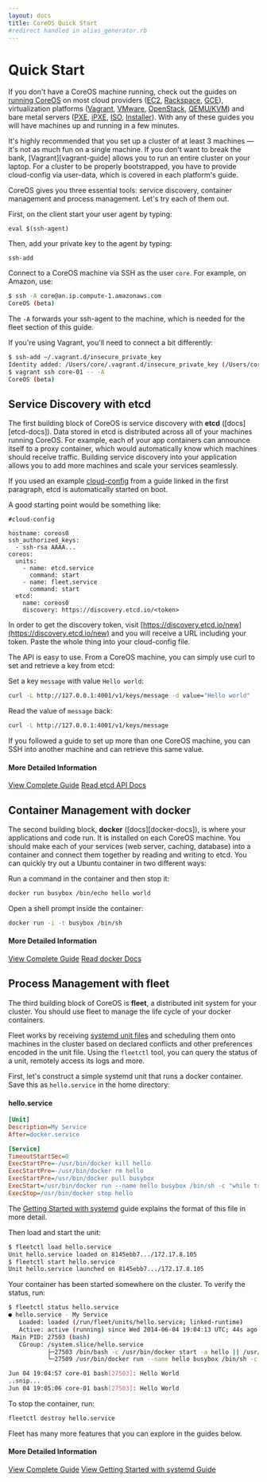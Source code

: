 ```yaml
---
layout: docs
title: CoreOS Quick Start
#redirect handled in alias_generator.rb
---
```


# Quick Start

If you don't have a CoreOS machine running, check out the guides on [running CoreOS]({{site.url}}/docs/#running-coreos) on most cloud providers ([EC2]({{site.url}}/docs/running-coreos/cloud-providers/ec2), [Rackspace]({{site.url}}/docs/running-coreos/cloud-providers/rackspace), [GCE]({{site.url}}/docs/running-coreos/cloud-providers/google-compute-engine)), virtualization platforms ([Vagrant]({{site.url}}/docs/running-coreos/platforms/vagrant), [VMware]({{site.url}}/docs/running-coreos/platforms/vmware), [OpenStack]({{site.url}}/docs/running-coreos/platforms/openstack), [QEMU/KVM]({{site.url}}/docs/running-coreos/platforms/qemu)) and bare metal servers ([PXE]({{site.url}}/docs/running-coreos/bare-metal/booting-with-pxe), [iPXE]({{site.url}}/docs/running-coreos/bare-metal/booting-with-ipxe), [ISO]({{site.url}}/docs/running-coreos/platforms/iso), [Installer]({{site.url}}/docs/running-coreos/bare-metal/installing-to-disk)). With any of these guides you will have machines up and running in a few minutes.

It's highly recommended that you set up a cluster of at least 3 machines &mdash; it's not as much fun on a single machine. If you don't want to break the bank, [Vagrant][vagrant-guide] allows you to run an entire cluster on your laptop. For a cluster to be properly bootstrapped, you have to provide cloud-config via user-data, which is covered in each platform's guide.

CoreOS gives you three essential tools: service discovery, container management and process management. Let's try each of them out.

First, on the client start your user agent by typing:
```
eval $(ssh-agent)
```

Then, add your private key to the agent by typing:
```
ssh-add
```

Connect to a CoreOS machine via SSH as the user `core`. For example, on Amazon, use:

```sh
$ ssh -A core@an.ip.compute-1.amazonaws.com
CoreOS (beta)
```

The `-A` forwards your ssh-agent to the machine, which is needed for the fleet section of this guide.

If you're using Vagrant, you'll need to connect a bit differently:

```sh
$ ssh-add ~/.vagrant.d/insecure_private_key
Identity added: /Users/core/.vagrant.d/insecure_private_key (/Users/core/.vagrant.d/insecure_private_key)
$ vagrant ssh core-01 -- -A
CoreOS (beta)
```

## Service Discovery with etcd

The first building block of CoreOS is service discovery with **etcd** ([docs][etcd-docs]). Data stored in etcd is distributed across all of your machines running CoreOS. For example, each of your app containers can announce itself to a proxy container, which would automatically know which machines should receive traffic. Building service discovery into your application allows you to add more machines and scale your services seamlessly.

If you used an example [cloud-config]({{site.url}}/docs/cluster-management/setup/cloudinit-cloud-config) from a guide linked in the first paragraph, etcd is automatically started on boot.

A good starting point would be something like:

```
#cloud-config

hostname: coreos0
ssh_authorized_keys:
  - ssh-rsa AAAA...
coreos:
  units:
    - name: etcd.service
      command: start
    - name: fleet.service
      command: start
  etcd:
    name: coreos0
    discovery: https://discovery.etcd.io/<token>
```

In order to get the discovery token, visit [https://discovery.etcd.io/new](https://discovery.etcd.io/new) and you will receive a URL including your token. Paste the whole thing into your cloud-config file.

The API is easy to use. From a CoreOS machine, you can simply use curl to set and retrieve a key from etcd:

Set a key `message` with value `Hello world`:

```sh
curl -L http://127.0.0.1:4001/v1/keys/message -d value="Hello world"
```

Read the value of `message` back:

```sh
curl -L http://127.0.0.1:4001/v1/keys/message
```

If you followed a guide to set up more than one CoreOS machine, you can SSH into another machine and can retrieve this same value.

#### More Detailed Information
<a class="btn btn-primary" href="{{ site.url }}/docs/distributed-configuration/getting-started-with-etcd/" data-category="More Information" data-event="Docs: Getting Started etcd">View Complete Guide</a>
<a class="btn btn-default" href="{{site.url}}/docs/distributed-configuration/etcd-api/">Read etcd API Docs</a>

## Container Management with docker

The second building block, **docker** ([docs][docker-docs]), is where your applications and code run. It is installed on each CoreOS machine. You should make each of your services (web server, caching, database) into a container and connect them together by reading and writing to etcd. You can quickly try out a Ubuntu container in two different ways:

Run a command in the container and then stop it: 

```sh
docker run busybox /bin/echo hello world
```

Open a shell prompt inside the container:

```sh
docker run -i -t busybox /bin/sh
```

#### More Detailed Information
<a class="btn btn-primary" href="{{ site.url }}/docs/launching-containers/building/getting-started-with-docker" data-category="More Information" data-event="Docs: Getting Started docker">View Complete Guide</a>
<a class="btn btn-default" href="http://docs.docker.io/">Read docker Docs</a>

## Process Management with fleet

The third building block of CoreOS is **fleet**, a distributed init system for your cluster. You should use fleet to manage the life cycle of your docker containers.

Fleet works by receiving [systemd unit files]({{site.url}}/docs/launching-containers/launching/getting-started-with-systemd/) and scheduling them onto machines in the cluster based on declared conflicts and other preferences encoded in the unit file. Using the `fleetctl` tool, you can query the status of a unit, remotely access its logs and more.

First, let's construct a simple systemd unit that runs a docker container. Save this as `hello.service` in the home directory:

#### hello.service

```ini
[Unit]
Description=My Service
After=docker.service

[Service]
TimeoutStartSec=0
ExecStartPre=-/usr/bin/docker kill hello
ExecStartPre=-/usr/bin/docker rm hello
ExecStartPre=/usr/bin/docker pull busybox
ExecStart=/usr/bin/docker run --name hello busybox /bin/sh -c "while true; do echo Hello World; sleep 1; done"
ExecStop=/usr/bin/docker stop hello
```

The [Getting Started with systemd]({{site.url}}/docs/launching-containers/launching/getting-started-with-systemd) guide explains the format of this file in more detail.

Then load and start the unit:

```sh
$ fleetctl load hello.service
Unit hello.service loaded on 8145ebb7.../172.17.8.105
$ fleetctl start hello.service
Unit hello.service launched on 8145ebb7.../172.17.8.105
```

Your container has been started somewhere on the cluster. To verify the status, run:

```sh
$ fleetctl status hello.service
● hello.service - My Service
   Loaded: loaded (/run/fleet/units/hello.service; linked-runtime)
   Active: active (running) since Wed 2014-06-04 19:04:13 UTC; 44s ago
 Main PID: 27503 (bash)
   CGroup: /system.slice/hello.service
           ├─27503 /bin/bash -c /usr/bin/docker start -a hello || /usr/bin/docker run --name hello busybox /bin/sh -c "while true; do echo Hello World; sleep 1; done"
           └─27509 /usr/bin/docker run --name hello busybox /bin/sh -c while true; do echo Hello World; sleep 1; done

Jun 04 19:04:57 core-01 bash[27503]: Hello World
..snip...
Jun 04 19:05:06 core-01 bash[27503]: Hello World
```

To stop the container, run:

```sh
fleetctl destroy hello.service
```

Fleet has many more features that you can explore in the guides below.

#### More Detailed Information
<a class="btn btn-primary" href="{{ site.url }}/docs/launching-containers/launching/launching-containers-fleet/" data-category="More Information" data-event="Docs: Launching Containers Fleet">View Complete Guide</a>
<a class="btn btn-default" href="{{ site.url }}/docs/launching-containers/launching/getting-started-with-systemd/" data-category="More Information" data-event="Docs: Getting Started with systemd">View Getting Started with systemd Guide</a>
